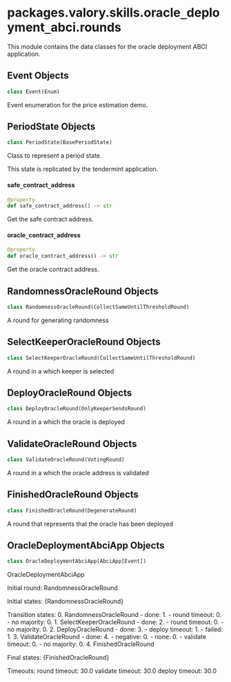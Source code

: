 <a id="packages.valory.skills.oracle_deployment_abci.rounds"></a>

# packages.valory.skills.oracle`_`deployment`_`abci.rounds

This module contains the data classes for the oracle deployment ABCI application.

<a id="packages.valory.skills.oracle_deployment_abci.rounds.Event"></a>

## Event Objects

```python
class Event(Enum)
```

Event enumeration for the price estimation demo.

<a id="packages.valory.skills.oracle_deployment_abci.rounds.PeriodState"></a>

## PeriodState Objects

```python
class PeriodState(BasePeriodState)
```

Class to represent a period state.

This state is replicated by the tendermint application.

<a id="packages.valory.skills.oracle_deployment_abci.rounds.PeriodState.safe_contract_address"></a>

#### safe`_`contract`_`address

```python
@property
def safe_contract_address() -> str
```

Get the safe contract address.

<a id="packages.valory.skills.oracle_deployment_abci.rounds.PeriodState.oracle_contract_address"></a>

#### oracle`_`contract`_`address

```python
@property
def oracle_contract_address() -> str
```

Get the oracle contract address.

<a id="packages.valory.skills.oracle_deployment_abci.rounds.RandomnessOracleRound"></a>

## RandomnessOracleRound Objects

```python
class RandomnessOracleRound(CollectSameUntilThresholdRound)
```

A round for generating randomness

<a id="packages.valory.skills.oracle_deployment_abci.rounds.SelectKeeperOracleRound"></a>

## SelectKeeperOracleRound Objects

```python
class SelectKeeperOracleRound(CollectSameUntilThresholdRound)
```

A round in a which keeper is selected

<a id="packages.valory.skills.oracle_deployment_abci.rounds.DeployOracleRound"></a>

## DeployOracleRound Objects

```python
class DeployOracleRound(OnlyKeeperSendsRound)
```

A round in a which the oracle is deployed

<a id="packages.valory.skills.oracle_deployment_abci.rounds.ValidateOracleRound"></a>

## ValidateOracleRound Objects

```python
class ValidateOracleRound(VotingRound)
```

A round in a which the oracle address is validated

<a id="packages.valory.skills.oracle_deployment_abci.rounds.FinishedOracleRound"></a>

## FinishedOracleRound Objects

```python
class FinishedOracleRound(DegenerateRound)
```

A round that represents that the oracle has been deployed

<a id="packages.valory.skills.oracle_deployment_abci.rounds.OracleDeploymentAbciApp"></a>

## OracleDeploymentAbciApp Objects

```python
class OracleDeploymentAbciApp(AbciApp[Event])
```

OracleDeploymentAbciApp

Initial round: RandomnessOracleRound

Initial states: {RandomnessOracleRound}

Transition states:
    0. RandomnessOracleRound
        - done: 1.
        - round timeout: 0.
        - no majority: 0.
    1. SelectKeeperOracleRound
        - done: 2.
        - round timeout: 0.
        - no majority: 0.
    2. DeployOracleRound
        - done: 3.
        - deploy timeout: 1.
        - failed: 1.
    3. ValidateOracleRound
        - done: 4.
        - negative: 0.
        - none: 0.
        - validate timeout: 0.
        - no majority: 0.
    4. FinishedOracleRound

Final states: {FinishedOracleRound}

Timeouts:
    round timeout: 30.0
    validate timeout: 30.0
    deploy timeout: 30.0

